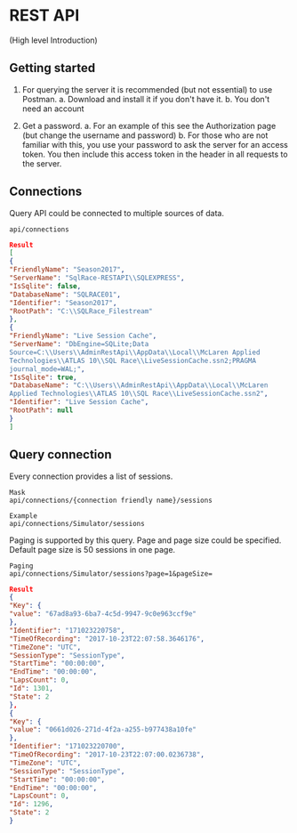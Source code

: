 # REST API

(High level Introduction)

## Getting started

1. For querying the server it is recommended (but not essential) to use Postman.
		 a. Download and install it if you don't have it.
		 b. You don't need an account

2. Get a password.
		a. For an example of this see the Authorization page (but change the username and password)
		b. For those who are not familiar with this, you use your password to ask the server for an access token. You then include this access token in the header in all requests to the server.


## Connections

Query API could be connected to multiple sources of data.

```code
api/connections
```
```json
Result
[
{
"FriendlyName": "Season2017",
"ServerName": "SqlRace-RESTAPI\\SQLEXPRESS",
"IsSqlite": false,
"DatabaseName": "SQLRACE01",
"Identifier": "Season2017",
"RootPath": "C:\\SQLRace_Filestream"
},
{
"FriendlyName": "Live Session Cache",
"ServerName": "DbEngine=SQLite;Data
Source=C:\\Users\\AdminRestApi\\AppData\\Local\\McLaren Applied
Technologies\\ATLAS 10\\SQL Race\\LiveSessionCache.ssn2;PRAGMA
journal_mode=WAL;",
"IsSqlite": true,
"DatabaseName": "C:\\Users\\AdminRestApi\\AppData\\Local\\McLaren
Applied Technologies\\ATLAS 10\\SQL Race\\LiveSessionCache.ssn2",
"Identifier": "Live Session Cache",
"RootPath": null
}
]
```
## Query connection

Every connection provides a list of sessions.


```
Mask
api/connections/{connection friendly name}/sessions
```
```
Example
api/connections/Simulator/sessions
```
Paging is supported by this query. Page and page size could be specified. Default page size is 50 sessions in one page.

```
Paging
api/connections/Simulator/sessions?page=1&pageSize=
```
```json
Result
{
"Key": {
"value": "67ad8a93-6ba7-4c5d-9947-9c0e963ccf9e"
},
"Identifier": "171023220758",
"TimeOfRecording": "2017-10-23T22:07:58.3646176",
"TimeZone": "UTC",
"SessionType": "SessionType",
"StartTime": "00:00:00",
"EndTime": "00:00:00",
"LapsCount": 0,
"Id": 1301,
"State": 2
},
{
"Key": {
"value": "0661d026-271d-4f2a-a255-b977438a10fe"
},
"Identifier": "171023220700",
"TimeOfRecording": "2017-10-23T22:07:00.0236738",
"TimeZone": "UTC",
"SessionType": "SessionType",
"StartTime": "00:00:00",
"EndTime": "00:00:00",
"LapsCount": 0,
"Id": 1296,
"State": 2
}
```
